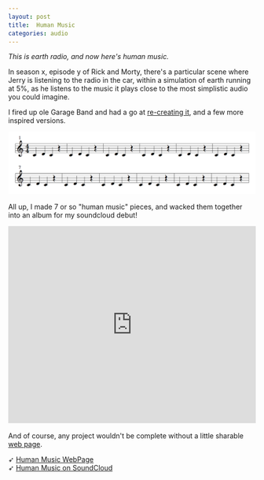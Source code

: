 ```yaml
---
layout: post
title:  Human Music
categories: audio
---
```


*This is earth radio, and now here's human music.*

In season x, episode y of Rick and Morty, there's a particular scene where Jerry is listening to the radio in the car, within a simulation of earth running at 5%, as he listens to the music it plays close to the most simplistic audio you could imagine.

I fired up ole Garage Band and had a go at [re-creating it](https://soundcloud.com/twholman/sets/driving-home-with-human-music), and a few more inspired versions.

![Its a thing of beauty](./images/human-music-1.png)

All up, I made 7 or so "human music" pieces, and wacked them together into an album for my soundcloud debut!

<iframe width="100%" height="400" scrolling="no" frameborder="no" src="https://w.soundcloud.com/player/?url=https%3A//api.soundcloud.com/playlists/277853275&amp;color=ff5500&amp;auto_play=false&amp;hide_related=false&amp;show_comments=true&amp;show_user=true&amp;show_reposts=false"></iframe>

And of course, any project wouldn't be complete without a little sharable [web page](http://tholman.com/human-music).

➶ [Human Music WebPage](http://tholman.com/human-music)<br>
➶ [Human Music on SoundCloud](https://soundcloud.com/twholman/sets/driving-home-with-human-music)
